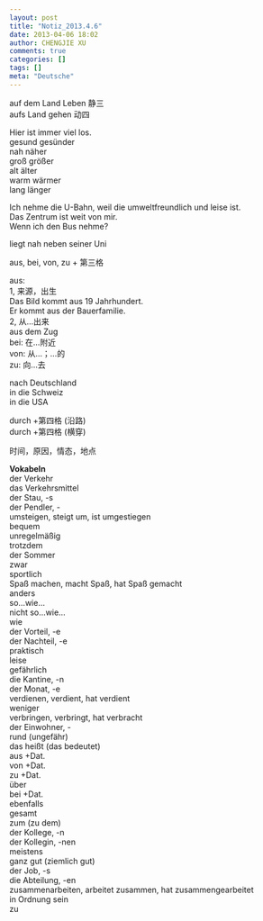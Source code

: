 ```yaml
---
layout: post
title: "Notiz_2013.4.6"
date: 2013-04-06 18:02
author: CHENGJIE XU
comments: true
categories: []
tags: []
meta: "Deutsche"
---
```


auf dem Land Leben 静三  
aufs Land gehen 动四

Hier ist immer viel los.  
gesund gesünder  
nah näher  
groß größer  
alt älter  
warm wärmer  
lang länger

Ich nehme die U-Bahn, weil die umweltfreundlich und leise ist.  
Das Zentrum ist weit von mir.  
Wenn ich den Bus nehme?

liegt nah neben seiner Uni

aus, bei, von, zu + 第三格

aus:  
1, 来源，出生  
Das Bild kommt aus 19 Jahrhundert.  
Er kommt aus der Bauerfamilie.  
2, 从…出来  
aus dem Zug  
bei: 在…附近  
von: 从…；…的  
zu: 向…去

nach Deutschland  
in die Schweiz  
in die USA

durch +第四格 (沿路)  
durch +第四格 (横穿)

时间，原因，情态，地点

**Vokabeln**  
der Verkehr  
das Verkehrsmittel  
der Stau, -s  
der Pendler, -  
umsteigen, steigt um, ist umgestiegen  
bequem  
unregelmäßig  
trotzdem  
der Sommer  
zwar  
sportlich  
Spaß machen, macht Spaß, hat Spaß gemacht  
anders  
so…wie…  
nicht so…wie…  
wie  
der Vorteil, -e  
der Nachteil, -e  
praktisch  
leise  
gefährlich  
die Kantine, -n  
der Monat, -e  
verdienen, verdient, hat verdient  
weniger  
verbringen, verbringt, hat verbracht  
der Einwohner, -  
rund (ungefähr)  
das heißt (das bedeutet)  
aus +Dat.  
von +Dat.  
zu +Dat.  
über  
bei +Dat.  
ebenfalls  
gesamt  
zum (zu dem)  
der Kollege, -n  
der Kollegin, -nen  
meistens  
ganz gut (ziemlich gut)  
der Job, -s  
die Abteilung, -en  
zusammenarbeiten, arbeitet zusammen, hat zusammengearbeitet  
in Ordnung sein  
zu
